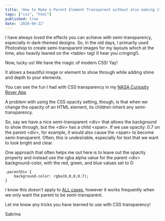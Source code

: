 ```yaml
---
title: 'How to Make a Parent Element Transparent without also making its Child Elements Transparent'
tags: ["css", "html"]
published: true
date: '2020-04-22'
---
```


I have always loved the effects you can achieve with semi-transparency, especially in dark-themed designs. 
So, in the old days, I primarily used Photoshop to create semi-transparent images for my layouts which at the time, also heavily leaned on the &lt;table&gt; tag! (I hear you cringing!).

Now, lucky us! We have the magic of modern CSS! Yay!

It allows a beautiful image or element to show through while adding shine and depth to your elements.

You can see the fun I had with CSS transparency in my [NASA Curiosity Rover App](https://sabrinamarkon-react-nasa-api-mars-photos.netlify.app)

A problem with using the CSS opacity setting, though, is that when we change the opacity of an HTML element, its children inherit any semi-transparency.

So, say we have a nice semi-transparent &lt;div&gt; that allows the background to show through, but the &lt;div&gt; has a child &lt;span&gt;. If we use opacity: 0.7 on the parent &lt;div&gt;, for example, it would also cause the &lt;span&gt; to become semi-transparent. Often, this is undesirable, especially for text that we want to look bright and clear.

One approach that often helps me out here is to leave out the opacity property and instead use the rgba alpha value for the parent &lt;div&gt; background-color, with the red, green, and blue values set to 0:


```
.parentDiv {
    background-color: rgba(0,0,0,0.7); 
}
```

I know this doesn't apply to [ALL cases](https://stackoverflow.com/questions/5770341/i-do-not-want-to-inherit-the-child-opacity-from-the-parent-in-css), however it works frequently when we only want the parent to be semi-transparent.

Let me know any tricks you have learned to use with CSS transparency!

Sabrina




